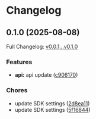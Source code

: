 # Changelog

## 0.1.0 (2025-08-08)

Full Changelog: [v0.0.1...v0.1.0](https://github.com/joosuhail12/ts-tolstoy-sdk/compare/v0.0.1...v0.1.0)

### Features

* **api:** api update ([c906170](https://github.com/joosuhail12/ts-tolstoy-sdk/commit/c906170dcf3706f0b7b81efdc1ef114d9ad7a44b))


### Chores

* update SDK settings ([2d8ea11](https://github.com/joosuhail12/ts-tolstoy-sdk/commit/2d8ea11c03ed2b5f9901dc9bafedb81abff5a00b))
* update SDK settings ([5f16844](https://github.com/joosuhail12/ts-tolstoy-sdk/commit/5f16844471e73325f6f3e99a76725ff01d490df4))
